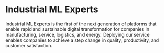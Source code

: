 # Industrial ML Experts

Industrial ML Experts is the first of the next generation of platforms that enable rapid and sustainable digital transformation for companies in manufacturing, service, logistics, and energy. Deploying our service enables companies to achieve a step change in quality, productivity, and customer satisfaction.

